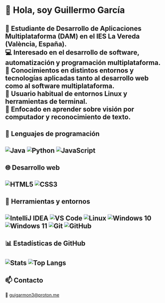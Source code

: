 # 👋 Hola, soy Guillermo García

🎯 Estudiante de **Desarrollo de Aplicaciones Multiplataforma (DAM)** en el **IES La Vereda** (València, España).  
💻 Interesado en el desarrollo de software, automatización y programación multiplataforma.  
🧠 Conocimientos en distintos entornos y tecnologías aplicadas tanto al desarrollo web como al software multiplataforma.  
🐧 Usuario habitual de entornos **Linux** y herramientas de terminal.  
📸 Enfocado en aprender sobre **visión por computador** y reconocimiento de texto.
---
## 🧠 Lenguajes de programación

![Java](https://img.shields.io/badge/Java-F89820?style=for-the-badge&logo=openjdk&logoColor=white)
![Python](https://img.shields.io/badge/Python-3776AB?style=for-the-badge&logo=python&logoColor=white)
![JavaScript](https://img.shields.io/badge/JavaScript-F7DF1E?style=for-the-badge&logo=javascript&logoColor=black)
---
## 🌐 Desarrollo web

![HTML5](https://img.shields.io/badge/HTML5-E34F26?style=for-the-badge&logo=html5&logoColor=white)
![CSS3](https://img.shields.io/badge/CSS3-1572B6?style=for-the-badge&logo=css3&logoColor=white)
---
## 🧰 Herramientas y entornos

![IntelliJ IDEA](https://img.shields.io/badge/IntelliJ_IDEA-000000?style=for-the-badge&logo=intellijidea&logoColor=white)
![VS Code](https://img.shields.io/badge/VS%20Code-007ACC?style=for-the-badge&logo=visualstudiocode&logoColor=white)
![Linux](https://img.shields.io/badge/Linux-FCC624?style=for-the-badge&logo=linux&logoColor=black)
![Windows 10](https://img.shields.io/badge/Windows_10-0078D6?style=for-the-badge&logo=windows&logoColor=white)
![Windows 11](https://img.shields.io/badge/Windows_11-0078D4?style=for-the-badge&logo=windows11&logoColor=white)
![Git](https://img.shields.io/badge/Git-F05032?style=for-the-badge&logo=git&logoColor=white)
![GitHub](https://img.shields.io/badge/GitHub-181717?style=for-the-badge&logo=github&logoColor=white)
---
## 📊 Estadísticas de GitHub
![Stats](https://github-readme-stats.vercel.app/api?username=Guigarmon3&show_icons=true&theme=tokyonight)
![Top Langs](https://github-readme-stats.vercel.app/api/top-langs/?username=Guigarmon3&layout=compact&theme=tokyonight)
---
## 📫 Contacto
📧 [guigarmon3@proton.me](mailto:guigarmon3@proton.me)
